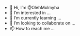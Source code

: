- 👋 Hi, I’m @OlehMolmyha
- 👀 I’m interested in ...
- 🌱 I’m currently learning ...
- 💞️ I’m looking to collaborate on ...
- 📫 How to reach me ...

<!---
OlehMolmyha/OlehMolmyha is a ✨ special ✨ repository because its `README.md` (this file) appears on your GitHub profile.
You can click the Preview link to take a look at your changes.
--->
